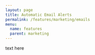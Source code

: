 ```yaml
---
layout: page
title: Automatic Email Alerts
permalink: /features/marketing/emails
menu:
  name: features
  parent: marketing
---
```


text here


